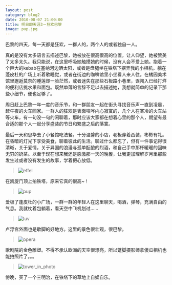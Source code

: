 ```yaml
---
layout: post
category: blog2
date: 2010-08-07 21:00:00
title: 明日即天涯3－狂欢巴黎
image: pup.jpg
---
```


巴黎的四天，每一天都是狂欢，一群人的，两个人的或者独自一人。

真的是没有太多语言去描述巴黎，她被放在很高很高的位置，让人仰望，她被赞美了太多太久。我只能说，在这里呼吸她触摸她的时候，没有人会不爱上她。抱着一个巨大的kebab在塞纳河边晒太阳，或者是盘腿坐在铁塔下摆弄我的小相机。躺在蓬皮杜的广场上听着歌睡觉，或者在街边的咖啡馆里小坐看人来人往。在橘园美术馆里邂逅莫奈的睡莲却一脸茫然，或者迷失在那些石板路小巷里，误闯入已经打烊的便利店挑水果和面包。既然单薄的言辞不足以去描述她，我想就简单的记录下那些小细节，便也足够了。

周日赶上巴黎一年一度的音乐节，和一群朋友一起在街头寻找音乐声一直到凌晨，赶午夜的火车回家。一群人的狂欢是表面喧哗内心寂寞的，几个人在寒冷的火车站等火车，有一句没一句的闲聊着，那时应该大家都在想着心里的那个人，期望有最合适的那个人一起分享盛装的节日和繁盛之后的落寞。

最后一天和思华去了小餐馆吃法餐。十分温馨的小店，老板穿着西装，彬彬有礼。在昏暗的灯光下享受美食，聊着彼此的生活。聊过什么都忘了，但有一件事记得很清晰，关于爱情，关于异国的浪漫与孤单酝酿的烈酒，和自己手中那杯暖暖的回味无穷的奶茶。以至于现在想来我还是感激那一天的晚餐，让我更加理解岁月里那些发生过或者没有发生的故事，学着把心放低。

>![effel](/assets/effel.jpg)

在凯旋门顶上拍铁塔，原来它真的很高~！

>![pup](/assets/pup.jpg)

爱极了蓬皮杜的小广场，一群一群的年轻人在这里聊天，喝酒，弹琴，充满自由的气息。我就枕着包躺着，看天空中飞机划过……

>![luv](/assets/luv.jpg)

卢浮宫外面也是歇脚的好地方。这里的景色很壮观，很巴黎。

>![opera](/assets/opera.jpg)

歌剧院的金色雕塑。不得不承认欧洲的天空很漂亮，所以蹩脚摄影师拿傻瓜相机也能拍照片了。。。

>![tower_in_photo](/assets/tower_in_photo.jpg)

傍晚，买了一个三明治，在铁塔下的草地上自娱自乐。